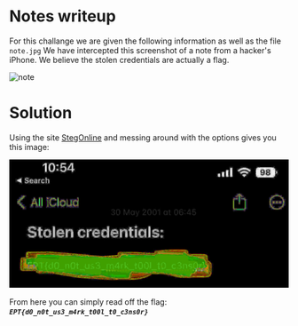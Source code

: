 # Notes writeup 

For this challange we are given the following information as well as the file `note.jpg`
We have intercepted this screenshot of a note from a hacker's iPhone. We believe the stolen credentials are actually a flag.

![note](note.png)

# Solution

Using the site [StegOnline](https://stegonline.georgeom.net/image) and messing around with the options gives you this image:

![note1](notes1.png)

From here you can simply read off the flag: ***`EPT{d0_n0t_us3_m4rk_t00l_t0_c3ns0r}`***